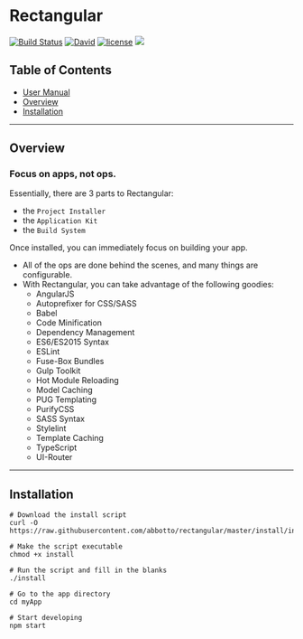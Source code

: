 # Rectangular
[![Build Status](https://travis-ci.org/abbotto/rectangular.svg?branch=master)](https://travis-ci.org/abbotto/rectangular)
[![David](https://img.shields.io/david/expressjs/express.svg)]()
[![license](https://img.shields.io/github/license/mashape/apistatus.svg)]()
<a href="https://twitter.com/intent/tweet" target="_blank"><img src="https://img.shields.io/twitter/url/http/shields.io.svg?style=social"/></a>

## Table of Contents
* [User Manual](install/project/README.md)
* [Overview](#Overview)
* [Installation](#Installation)

---

## <a name='Overview'></a>Overview

### Focus on apps, not ops.
Essentially, there are 3 parts to Rectangular:
- the `Project Installer`
- the `Application Kit`
- the `Build System`

Once installed, you can immediately focus on building your app.
- All of the ops are done behind the scenes, and many things are configurable.
- With Rectangular, you can take advantage of the following goodies:
	- AngularJS
	- Autoprefixer for CSS/SASS
	- Babel
	- Code Minification
	- Dependency Management
	- ES6/ES2015 Syntax
	- ESLint
	- Fuse-Box Bundles
	- Gulp Toolkit
	- Hot Module Reloading
	- Model Caching
	- PUG Templating
	- PurifyCSS
	- SASS Syntax
	- Stylelint
	- Template Caching
	- TypeScript
	- UI-Router

---

## <a name='Installation'></a>Installation

	# Download the install script
	curl -O https://raw.githubusercontent.com/abbotto/rectangular/master/install/install
	
	# Make the script executable
	chmod +x install
	
	# Run the script and fill in the blanks
	./install
	
	# Go to the app directory
	cd myApp

	# Start developing
	npm start
